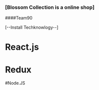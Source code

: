 ### [Blossom Collection is a online shop]
####Team90


[--Install Techknowlogy--]

# React.js
# Redux 
#Node.JS
